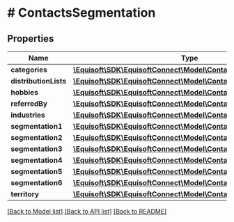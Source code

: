 # # ContactsSegmentation

## Properties

Name | Type | Description | Notes
------------ | ------------- | ------------- | -------------
**categories** | [**\Equisoft\SDK\EquisoftConnect\Model\ContactsContactFieldValue[]**](ContactsContactFieldValue.md) |  |
**distributionLists** | [**\Equisoft\SDK\EquisoftConnect\Model\ContactsContactFieldValue[]**](ContactsContactFieldValue.md) |  |
**hobbies** | [**\Equisoft\SDK\EquisoftConnect\Model\ContactsContactFieldValue[]**](ContactsContactFieldValue.md) |  |
**referredBy** | [**\Equisoft\SDK\EquisoftConnect\Model\ContactsContactFieldValue[]**](ContactsContactFieldValue.md) |  |
**industries** | [**\Equisoft\SDK\EquisoftConnect\Model\ContactsContactFieldValue[]**](ContactsContactFieldValue.md) |  |
**segmentation1** | [**\Equisoft\SDK\EquisoftConnect\Model\ContactsContactFieldValue**](ContactsContactFieldValue.md) |  | [optional]
**segmentation2** | [**\Equisoft\SDK\EquisoftConnect\Model\ContactsContactFieldValue**](ContactsContactFieldValue.md) |  | [optional]
**segmentation3** | [**\Equisoft\SDK\EquisoftConnect\Model\ContactsContactFieldValue**](ContactsContactFieldValue.md) |  | [optional]
**segmentation4** | [**\Equisoft\SDK\EquisoftConnect\Model\ContactsContactFieldValue**](ContactsContactFieldValue.md) |  | [optional]
**segmentation5** | [**\Equisoft\SDK\EquisoftConnect\Model\ContactsContactFieldValue**](ContactsContactFieldValue.md) |  | [optional]
**segmentation6** | [**\Equisoft\SDK\EquisoftConnect\Model\ContactsContactFieldValue**](ContactsContactFieldValue.md) |  | [optional]
**territory** | [**\Equisoft\SDK\EquisoftConnect\Model\ContactsContactFieldValue**](ContactsContactFieldValue.md) |  | [optional]

[[Back to Model list]](../../README.md#models) [[Back to API list]](../../README.md#endpoints) [[Back to README]](../../README.md)
